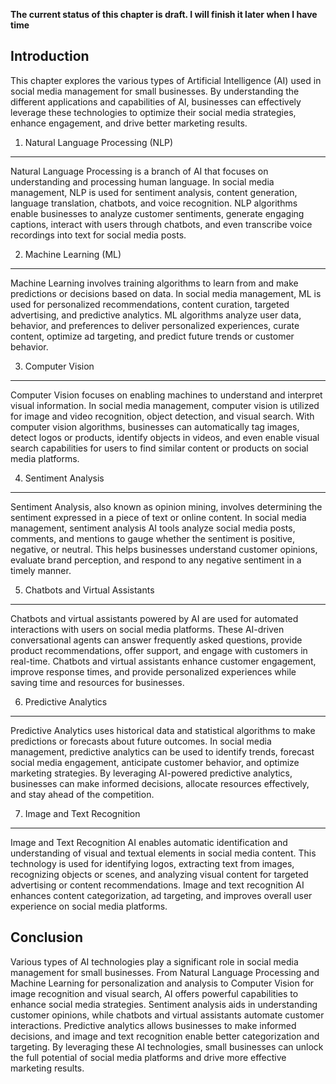 **The current status of this chapter is draft. I will finish it later when I have time**

Introduction
------------

This chapter explores the various types of Artificial Intelligence (AI) used in social media management for small businesses. By understanding the different applications and capabilities of AI, businesses can effectively leverage these technologies to optimize their social media strategies, enhance engagement, and drive better marketing results.

1. Natural Language Processing (NLP)
------------------------------------

Natural Language Processing is a branch of AI that focuses on understanding and processing human language. In social media management, NLP is used for sentiment analysis, content generation, language translation, chatbots, and voice recognition. NLP algorithms enable businesses to analyze customer sentiments, generate engaging captions, interact with users through chatbots, and even transcribe voice recordings into text for social media posts.

2. Machine Learning (ML)
------------------------

Machine Learning involves training algorithms to learn from and make predictions or decisions based on data. In social media management, ML is used for personalized recommendations, content curation, targeted advertising, and predictive analytics. ML algorithms analyze user data, behavior, and preferences to deliver personalized experiences, curate content, optimize ad targeting, and predict future trends or customer behavior.

3. Computer Vision
------------------

Computer Vision focuses on enabling machines to understand and interpret visual information. In social media management, computer vision is utilized for image and video recognition, object detection, and visual search. With computer vision algorithms, businesses can automatically tag images, detect logos or products, identify objects in videos, and even enable visual search capabilities for users to find similar content or products on social media platforms.

4. Sentiment Analysis
---------------------

Sentiment Analysis, also known as opinion mining, involves determining the sentiment expressed in a piece of text or online content. In social media management, sentiment analysis AI tools analyze social media posts, comments, and mentions to gauge whether the sentiment is positive, negative, or neutral. This helps businesses understand customer opinions, evaluate brand perception, and respond to any negative sentiment in a timely manner.

5. Chatbots and Virtual Assistants
----------------------------------

Chatbots and virtual assistants powered by AI are used for automated interactions with users on social media platforms. These AI-driven conversational agents can answer frequently asked questions, provide product recommendations, offer support, and engage with customers in real-time. Chatbots and virtual assistants enhance customer engagement, improve response times, and provide personalized experiences while saving time and resources for businesses.

6. Predictive Analytics
-----------------------

Predictive Analytics uses historical data and statistical algorithms to make predictions or forecasts about future outcomes. In social media management, predictive analytics can be used to identify trends, forecast social media engagement, anticipate customer behavior, and optimize marketing strategies. By leveraging AI-powered predictive analytics, businesses can make informed decisions, allocate resources effectively, and stay ahead of the competition.

7. Image and Text Recognition
-----------------------------

Image and Text Recognition AI enables automatic identification and understanding of visual and textual elements in social media content. This technology is used for identifying logos, extracting text from images, recognizing objects or scenes, and analyzing visual content for targeted advertising or content recommendations. Image and text recognition AI enhances content categorization, ad targeting, and improves overall user experience on social media platforms.

Conclusion
----------

Various types of AI technologies play a significant role in social media management for small businesses. From Natural Language Processing and Machine Learning for personalization and analysis to Computer Vision for image recognition and visual search, AI offers powerful capabilities to enhance social media strategies. Sentiment analysis aids in understanding customer opinions, while chatbots and virtual assistants automate customer interactions. Predictive analytics allows businesses to make informed decisions, and image and text recognition enable better categorization and targeting. By leveraging these AI technologies, small businesses can unlock the full potential of social media platforms and drive more effective marketing results.

